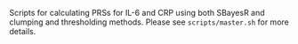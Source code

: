 Scripts for calculating PRSs for IL-6 and CRP using both SBayesR and clumping and thresholding methods. 
Please see `scripts/master.sh` for more details.